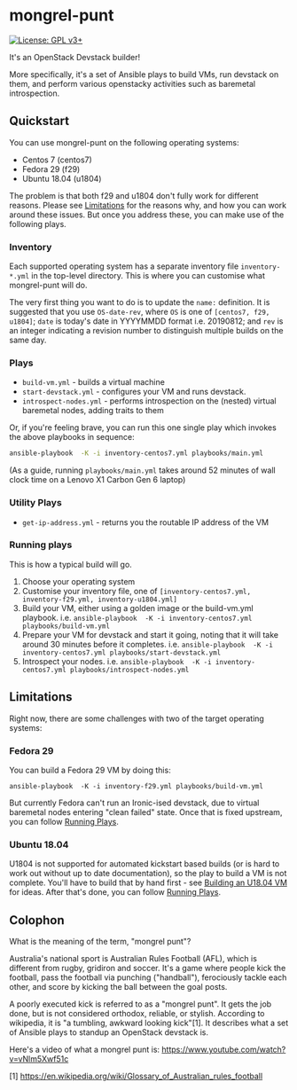 # mongrel-punt
[![License: GPL v3+](https://img.shields.io/badge/license-GPL%20v3%2B-blue.svg)](http://www.gnu.org/licenses/gpl-3.0)

It's an OpenStack Devstack builder!

More specifically, it's a set of Ansible plays to build VMs, run devstack on them, and perform various openstacky activities such as baremetal introspection.

## Quickstart

You can use mongrel-punt on the following operating systems:
* Centos 7 (centos7)
* Fedora 29 (f29)
* Ubuntu 18.04 (u1804)

The problem is that both f29 and u1804 don't fully work for different reasons.  Please see [Limitations](#limitations) for the reasons why, and how you can work around these issues.  But once you address these, you can make use of the following plays.

### Inventory

Each supported operating system has a separate inventory file `inventory-*.yml` in the top-level directory.  This is where you can customise what mongrel-punt will do.

The very first thing you want to do is to update the `name:` definition.  It is suggested that you use `OS-date-rev`, where `OS` is one of `[centos7, f29, u1804]`; `date` is today's date in YYYYMMDD format i.e. 20190812; and `rev` is an integer indicating a revision number to distinguish multiple builds on the same day.

### Plays

* `build-vm.yml` - builds a virtual machine
* `start-devstack.yml` - configures your VM and runs devstack.  
* `introspect-nodes.yml` - performs introspection on the (nested) virtual baremetal nodes, adding traits to them

Or, if you're feeling brave, you can run this one single play which invokes the above playbooks in sequence:
```sh
ansible-playbook  -K -i inventory-centos7.yml playbooks/main.yml
```
(As a guide, running `playbooks/main.yml` takes around 52 minutes of wall clock time on a Lenovo X1 Carbon Gen 6 laptop)

### Utility Plays
* `get-ip-address.yml` - returns you the routable IP address of the VM

### Running plays

This is how a typical build will go.

1. Choose your operating system
1. Customise your inventory file, one of `[inventory-centos7.yml, inventory-f29.yml, inventory-u1804.yml]`
1. Build your VM, either using a golden image or the build-vm.yml playbook.  i.e. `ansible-playbook  -K -i inventory-centos7.yml playbooks/build-vm.yml`
1. Prepare your VM for devstack and start it going, noting that it will take around 30 minutes before it completes. i.e. `ansible-playbook  -K -i inventory-centos7.yml playbooks/start-devstack.yml`
1. Introspect your nodes.  i.e. `ansible-playbook  -K -i inventory-centos7.yml playbooks/introspect-nodes.yml`

## Limitations

Right now, there are some challenges with two of the target operating systems:

### Fedora 29

You can build a Fedora 29 VM by doing this:

`ansible-playbook  -K -i inventory-f29.yml playbooks/build-vm.yml`

But currently Fedora can't run an Ironic-ised devstack, due to virtual baremetal nodes entering "clean failed" state.  Once that is fixed upstream, you can follow [Running Plays](#Running-plays).

### Ubuntu 18.04

U1804 is not supported for automated kickstart based builds (or is hard to work out without up to date documentation), so the play to build a VM is not complete.  You'll have to build that by hand first - see [Building an U18.04 VM](doc/Building-U1804-VM.md) for ideas.  After that's done, you can follow [Running Plays](#Running-plays).

## Colophon

What is the meaning of the term, "mongrel punt"?

Australia's national sport is Australian Rules Football (AFL), which is different from rugby, gridiron and soccer.  It's a game where people kick the football, pass the football via punching ("handball"), ferociously tackle each other, and score by kicking the ball between the goal posts.

A poorly executed kick is referred to as a "mongrel punt".  It gets the job done, but is not considered orthodox, reliable, or stylish.  According to wikipedia, it is "a tumbling, awkward looking kick"[1].  It describes what a set of Ansible plays to standup an OpenStack devstack is.

Here's a video of what a mongrel punt is: https://www.youtube.com/watch?v=vNlm5Xwf51c

[1] https://en.wikipedia.org/wiki/Glossary_of_Australian_rules_football
